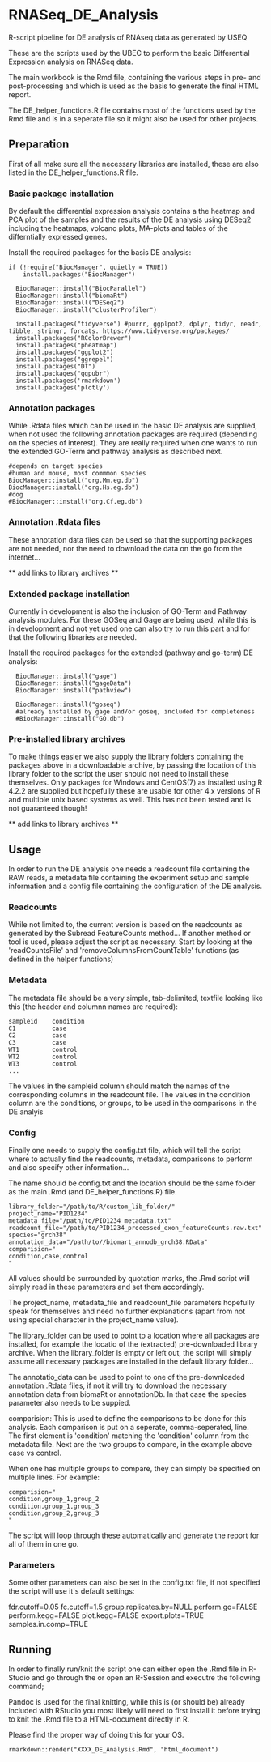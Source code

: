# RNASeq_DE_Analysis
R-script pipeline for DE analysis of RNAseq data as generated by USEQ

These are the scripts used by the UBEC to perform the basic Differential Expression analysis on RNASeq data. 

The main workbook is the Rmd file, containing the various steps in pre- and post-processing and which is used as the basis to generate the final HTML report.

The DE_helper_functions.R file contains most of the functions used by the Rmd file and is in a seperate file so it might also be used for other projects.

## Preparation

First of all make sure all the necessary libraries are installed, these are also listed in the DE_helper_functions.R file.

### Basic package installation

By default the differential expression analysis contains a the heatmap and PCA plot of the samples and the results of the DE analysis using DESeq2 including the heatmaps, volcano plots, MA-plots and tables of the differntially expressed genes.

Install the required packages for the basis DE analysis:

```
if (!require("BiocManager", quietly = TRUE))
    install.packages("BiocManager")
  
  BiocManager::install("BiocParallel")
  BiocManager::install("biomaRt")
  BiocManager::install("DESeq2")
  BiocManager::install("clusterProfiler")
    
  install.packages("tidyverse")	#purrr, ggplpot2, dplyr, tidyr, readr, tibble, stringr, forcats. https://www.tidyverse.org/packages/
  install.packages("RColorBrewer")
  install.packages("pheatmap")
  install.packages("ggplot2")
  install.packages("ggrepel")
  install.packages("DT")
  install.packages("ggpubr")
  install.packages('rmarkdown')
  install.packages('plotly')
```

### Annotation packages

While .Rdata files which can be used in the basic DE analysis are supplied, when not used the following annotation packages are required (depending on the species of interest). They are really required when one wants to run the extended GO-Term and pathway analysis as described next.

```
#depends on target species
#human and mouse, most commmon species
BiocManager::install("org.Mm.eg.db")
BiocManager::install("org.Hs.eg.db")
#dog
#BiocManager::install("org.Cf.eg.db")
```

### Annotation .Rdata files

These annotation data files can be used so that the supporting packages are not needed, nor the need to download the data on the go from the internet...

** add links to library archives **

### Extended package installation

Currently in development is also the inclusion of GO-Term and Pathway analysis modules. For these GOSeq and Gage are being used, while this is in development and not yet used one can also try to run this part and for that the following libraries are needed.

Install the required packages for the extended (pathway and go-term) DE analysis:

```
  BiocManager::install("gage")
  BiocManager::install("gageData")
  BiocManager::install("pathview")
  
  BiocManager::install("goseq")
  #already installed by gage and/or goseq, included for completeness
  #BiocManager::install("GO.db")
```

### Pre-installed library archives

To make things easier we also supply the library folders containing the packages above in a downloadable archive, by passing the location of this library folder to the script the user should not need to install these themselves. Only packages for Windows and CentOS(7) as installed using R 4.2.2 are supplied but hopefully these are usable for other 4.x versions of R and multiple unix based systems as well. This has not been tested and is not guaranteed though!

** add links to library archives **

## Usage

In order to run the DE analysis one needs a readcount file containing the RAW reads, a metadata file containing the experiment setup and sample information and a config file containing the configuration of the DE analysis.

### Readcounts

While not limited to, the current version is based on the readcounts as generated by the Subread FeatureCounts method... If another method or tool is used, please adjust the script as necessary. Start by looking at the 'readCountsFile' and 'removeColumnsFromCountTable' functions (as defined in the helper functions)

### Metadata

The metadata file should be a very simple, tab-delimited, textfile looking like this (the header and columnn names are required):

```
sampleid    condition
C1          case
C2          case
C3          case
WT1         control
WT2         control
WT3         control
...
```

The values in the sampleid column should match the names of the corresponding columns in the readcount file.
The values in the condition column are the conditions, or groups, to be used in the  comparisons in the DE analyis

### Config

Finally one needs to supply the config.txt file, which will tell the script where to actually find the readcounts, metadata, comparisons to perform and also specify other information...

The name should be config.txt and the location should be the same folder as the main .Rmd (and DE_helper_functions.R) file.

```
library_folder="/path/to/R/custom_lib_folder/"
project_name="PID1234"
metadata_file="/path/to/PID1234_metadata.txt"
readcount_file="/path/to/PID1234_processed_exon_featureCounts.raw.txt"
species="grch38"
annotation_data="/path/to//biomart_annodb_grch38.RData"
comparision="
condition,case,control
"
```

All values should be surrounded by quotation marks, the .Rmd script will simply read in these parameters and set them accordingly.

The project_name, metadata_file and readcount_file parameters hopefully speak for themselves and need no further explanations (apart from not using special character in the project_name value).

The library_folder can be used to point to a location where all packages are installed, for example the locatio of the (extracted) pre-downloaded library archive. When the library_folder is empty or left out, the script will simply assume all necessary packages are installed in the default library folder...

The annotatio_data can be used to point to one of the pre-downloaded annotation .Rdata files, if not it will try to download the necessary annotation data from biomaRt or annotationDb. In that case the species parameter also needs to be suppied.

comparision: This is used to define the comparisons to be done for this analysis. Each comparison is put on a seperate, comma-seperated, line. The first element is 'condition' matching the 'condition' column from the metadata file. Next are the two groups to compare, in the example above case vs control.

When one has multiple groups to compare, they can simply be specified on multiple lines. For example:

```
comparision="
condition,group_1,group_2
condition,group_1,group_3
condition,group_2,group_3
"
```

The script will loop through these automatically and generate the report for all of them in one go.

### Parameters

Some other parameters can also be set in the config.txt file, if not specified the script will use it's default settings:

fdr.cutoff=0.05 
fc.cutoff=1.5 
group.replicates.by=NULL
perform.go=FALSE 
perform.kegg=FALSE 
plot.kegg=FALSE 
export.plots=TRUE 
samples.in.comp=TRUE 

## Running

In order to finally run/knit the script one can either open the .Rmd file in R-Studio and go through the or open an R-Session and executre the following command;

Pandoc is used for the final knitting, while this is (or should be) already included with RStudio you most likely will need to first install it before trying to knit the .Rmd file to a HTML-document directly in R.

Please find the proper way of doing this for your OS.

```
rmarkdown::render("XXXX_DE_Analysis.Rmd", "html_document")
```


